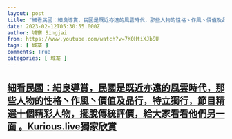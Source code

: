 ```yaml
---
layout: post
title: "細看民國：細良導賞，民國是既近亦遠的風雲時代，那些人物的性格丶作風丶價值及品行，特立獨行，節目精選十個精彩人物，擺脫傳統評價，給大家看看他們另一面 。Kurious.live獨家欣賞"
date: 2023-02-12T05:30:55.000Z
author: 城寨 Singjai
from: https://www.youtube.com/watch?v=7K0HtiXJbSU
tags: [ 城寨 ]
comments: True
categories: [ 城寨 ]
---
```

<!--1676179855000-->
[細看民國：細良導賞，民國是既近亦遠的風雲時代，那些人物的性格丶作風丶價值及品行，特立獨行，節目精選十個精彩人物，擺脫傳統評價，給大家看看他們另一面 。Kurious.live獨家欣賞](https://www.youtube.com/watch?v=7K0HtiXJbSU)
------

<div>

</div>
